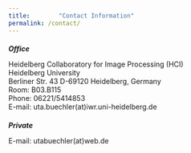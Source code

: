 ```yaml
---
title:        "Contact Information"
permalink: /contact/
---
```

<div class="post-list">
<h5 style="margin-bottom: 0px">Office</h5>
<p>Heidelberg Collaboratory for Image Processing (HCI)<br />
Heidelberg University<br />
Berliner Str. 43 D-69120 Heidelberg, Germany<br />
Room: B03.B115<br />
Phone: 06221/5414853<br />
E-mail: uta.buechler(at)iwr.uni-heidelberg.de</p>
</div>

<div class="post-list">
<h5 style="margin-bottom: 0px">Private</h5>
<p>E-mail: utabuechler(at)web.de</p>
</div>


